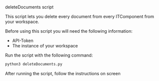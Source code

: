 deleteDocuments script

This script lets you delete every document from every ITComponent from your workspace.  

Before using this script you will need the following information:
- API-Token
- The instance of your workspace

Run the script with the following command:  
```bash
python3 deleteDocuments.py
```

After running the script, follow the instructions on screen